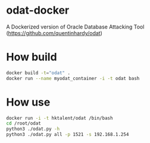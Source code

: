 # odat-docker
A Dockerized version of Oracle Database Attacking Tool (https://github.com/quentinhardy/odat)

# How build
```bash
docker build -t="odat" .
docker run --name myodat_container -i -t odat bash
```

# How use
```bash
docker run -i -t hktalent/odat /bin/bash
cd /root/odat
python3 ./odat.py -h
python3 ./odat.py all -p 1521 -s 192.168.1.254
```
